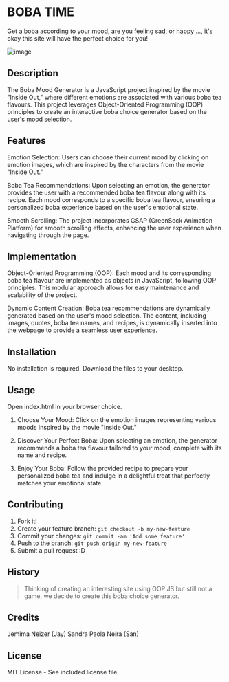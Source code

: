 # BOBA TIME 

Get a boba according to your mood, are you feeling sad, or happy ..., it's okay this site will have the perfect choice for you!

![image](./dist/images/allflavours.png)

## Description

The Boba Mood Generator is a JavaScript project inspired by the movie "Inside Out," where different emotions are associated with various boba tea flavours. This project leverages Object-Oriented Programming (OOP) principles to create an interactive boba choice generator based on the user's mood selection.

## Features

Emotion Selection: Users can choose their current mood by clicking on emotion images, which are inspired by the characters from the movie "Inside Out."

Boba Tea Recommendations: Upon selecting an emotion, the generator provides the user with a recommended boba tea flavour along with its recipe. Each mood corresponds to a specific boba tea flavour, ensuring a personalized boba experience based on the user's emotional state.

Smooth Scrolling: The project incorporates GSAP (GreenSock Animation Platform) for smooth scrolling effects, enhancing the user experience when navigating through the page.

## Implementation

Object-Oriented Programming (OOP): Each mood and its corresponding boba tea flavour are implemented as objects in JavaScript, following OOP principles. This modular approach allows for easy maintenance and scalability of the project.

Dynamic Content Creation: Boba tea recommendations are dynamically generated based on the user's mood selection. The content, including images, quotes, boba tea names, and recipes, is dynamically inserted into the webpage to provide a seamless user experience.

## Installation
No installation is required. Download the files to your desktop.
## Usage
Open index.html in your browser choice.

1. Choose Your Mood: Click on the emotion images representing various moods inspired by the movie "Inside Out."

2. Discover Your Perfect Boba: Upon selecting an emotion, the generator recommends a boba tea flavour tailored to your mood, complete with its name and recipe.

3. Enjoy Your Boba: Follow the provided recipe to prepare your personalized boba tea and indulge in a delightful treat that perfectly matches your emotional state.
   
## Contributing
1. Fork it!
2. Create your feature branch: `git checkout -b my-new-feature`
3. Commit your changes: `git commit -am 'Add some feature'`
4. Push to the branch: `git push origin my-new-feature`
5. Submit a pull request :D
## History
>Thinking of creating an interesting site using OOP JS but still not a game, we decide to create this boba choice generator.
## Credits
Jemima Neizer (Jay) Sandra Paola Neira (San) 
## License
MIT License - See included license file
